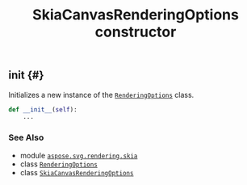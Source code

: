 ﻿---
title: SkiaCanvasRenderingOptions constructor
second_title: Aspose.SVG for Python via .NET API References
description: 
type: docs
weight: 10
url: /python-net/aspose.svg.rendering.skia/skiacanvasrenderingoptions/__init__/
is_root: false
---

## __init__ {#}

Initializes a new instance of the [`RenderingOptions`](/svg/python-net/aspose.svg.rendering/renderingoptions) class.



```python
def __init__(self):
    ...
```





### See Also
* module [`aspose.svg.rendering.skia`](../../)
* class [`RenderingOptions`](/svg/python-net/aspose.svg.rendering/renderingoptions)
* class [`SkiaCanvasRenderingOptions`](/svg/python-net/aspose.svg.rendering.skia/skiacanvasrenderingoptions)
